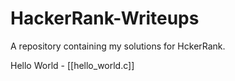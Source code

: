 # HackerRank-Writeups

A repository containing my solutions for HckerRank.

Hello World - [[hello_world.c]]
